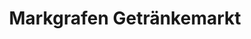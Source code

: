 ---
title: "Markgrafen Getränkemarkt"
url: /bechhofen-an-der-heide/markgrafen-getraenkemarkt/
shop: Getränke
---